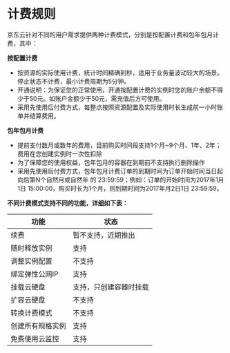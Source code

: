 
# 计费规则

京东云针对不同的用户需求提供两种计费模式，分别是按配置计费和包年包月计费，其中：

**按配置计费**

- 按资源的实际使用计费，统计时间精确到秒，适用于业务量波动较大的场景。停止状态不计费，最小计费周期为5分钟。  
- 开通说明：为保证您的正常使用，开通按配置计费的实例时您的账户余额不得少于50元。如账户金额少于50元，需充值后方可使用。  
- 采用先使用后付费方式，每整点按照资源配置及实际使用时长生成前一小时账单并结算费用。  

**包年包月计费**  
- 提前支付数月或数年的费用，目前购买时间段支持1个月~9个月、1年、2年；费用在您创建实例时一次性扣除  
- 为了保障您的使用权益，包年包月的容器在到期前不支持执行删除操作  
- 采用先使用后付费方式，包年包月计费订单的到期时间为订单开始时间当日起向后第N个自然月或自然年 的 23:59:59；例如：订单的开始时间为2017年1月1日 15:00:00，购买时长为1个月，则到期时间为2017年月2日1日 23:59:59。  

**不同计费模式支持不同的功能，详细如下表：**

功能     | 状态
-------- | ---
续费 | 暂不支持，近期推出
随时释放实例    | 支持
调整实例配置     | 不支持
绑定弹性公网IP    | 支持
挂载云硬盘     | 支持，只创建容器时挂载
扩容云硬盘    | 不支持
转换计费模式     | 不支持
创建所有规格实例     | 支持
免费使用云监控      | 支持

